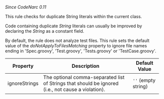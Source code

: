 
*Since CodeNarc 0.11*

This rule checks for duplicate String literals within the current class.

Code containing duplicate *String* literals can usually be improved by declaring the *String* as a constant field.

By default, the rule does not analyze test files. This rule sets the default value of the
*doNotApplyToFilesMatching* property to ignore file names ending in 'Spec.groovy', 'Test.groovy', 'Tests.groovy'
or 'TestCase.groovy'.

| Property                    | Description            | Default Value    |
|-----------------------------|------------------------|------------------|
| ignoreStrings               | The optional comma-separated list of Strings that should be ignored (i.e., not cause a violation). | `''` (empty string) |
